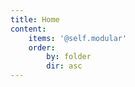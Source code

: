 ```yaml
---
title: Home
content:
    items: '@self.modular'
    order:
        by: folder
        dir: asc
---
```


